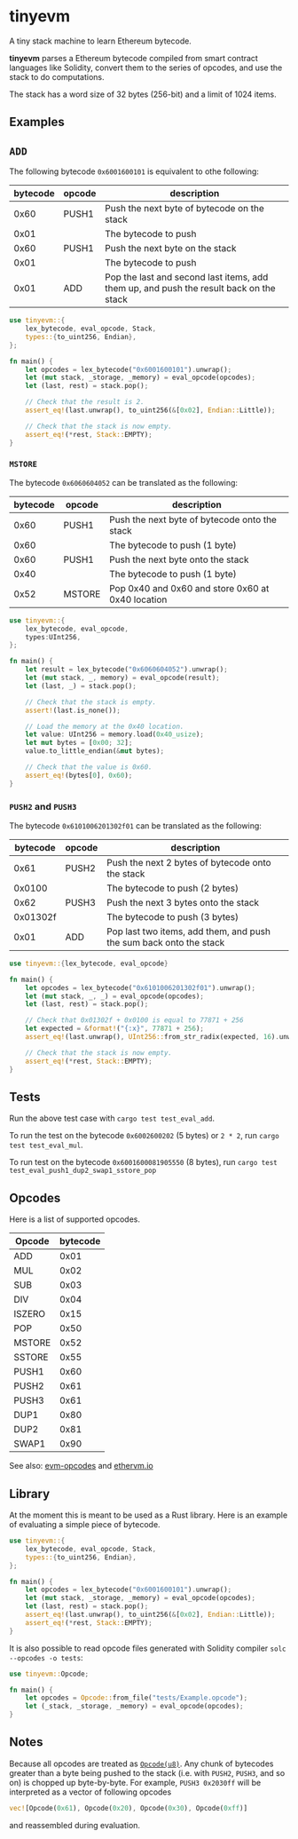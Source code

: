 # tinyevm

A tiny stack machine to learn Ethereum bytecode.

**tinyevm** parses a Ethereum bytecode compiled from smart contract languages like Solidity, convert them to the series of opcodes, and use the stack to do computations.

The stack has a word size of 32 bytes (256-bit) and a limit of 1024 items.

## Examples

## `ADD`

The following bytecode `0x6001600101` is equivalent to othe following:

| bytecode |  opcode |                  description                  |
|----------|---------|-----------------------------------------------|
|   0x60   |  PUSH1  | Push the next byte of bytecode on the stack   |
|   0x01   |         | The bytecode to push                          |
|   0x60   |  PUSH1  | Push the next byte on the stack               |
|   0x01   |         | The bytecode to push                          |
|   0x01   |   ADD   | Pop the last and second last items, add them up, and push the result back on the stack |

```rust
use tinyevm::{
    lex_bytecode, eval_opcode, Stack,
    types::{to_uint256, Endian},
};

fn main() {
    let opcodes = lex_bytecode("0x6001600101").unwrap();
    let (mut stack, _storage, _memory) = eval_opcode(opcodes);
    let (last, rest) = stack.pop();

    // Check that the result is 2.
    assert_eq!(last.unwrap(), to_uint256(&[0x02], Endian::Little));

    // Check that the stack is now empty.
    assert_eq!(*rest, Stack::EMPTY);
}
```

### `MSTORE`

The bytecode `0x6060604052` can be translated as the following:

| bytecode |  opcode |                  description                  |
|----------|---------|-----------------------------------------------|
|   0x60   |  PUSH1  | Push the next byte of bytecode onto the stack |
|   0x60   |         | The bytecode to push (1 byte)                 |
|   0x60   |  PUSH1  | Push the next byte onto the stack             |
|   0x40   |         | The bytecode to push (1 byte)                 |
|   0x52   |  MSTORE | Pop 0x40 and 0x60 and store 0x60 at 0x40 location |

```rust
use tinyevm::{
    lex_bytecode, eval_opcode,
    types:UInt256,
};

fn main() {
    let result = lex_bytecode("0x6060604052").unwrap();
    let (mut stack, _, memory) = eval_opcode(result);
    let (last, _) = stack.pop();

    // Check that the stack is empty.
    assert!(last.is_none());

    // Load the memory at the 0x40 location.
    let value: UInt256 = memory.load(0x40_usize);
    let mut bytes = [0x00; 32];
    value.to_little_endian(&mut bytes);

    // Check that the value is 0x60.
    assert_eq!(bytes[0], 0x60);
}
```
### `PUSH2` and `PUSH3`

The bytecode `0x6101006201302f01` can be translated as the following:

| bytecode   |  opcode |                  description                     |
|------------|---------|--------------------------------------------------|
|   0x61     |  PUSH2  | Push the next 2 bytes of bytecode onto the stack |
|   0x0100   |         | The bytecode to push (2 bytes)                   |
|   0x62     |  PUSH3  | Push the next 3 bytes onto the stack             |
|   0x01302f |         | The bytecode to push (3 bytes)                   |
|   0x01     |  ADD    | Pop last two items, add them, and push the sum back onto the stack |

```rust
use tinyevm::{lex_bytecode, eval_opcode}

fn main() {
    let opcodes = lex_bytecode("0x6101006201302f01").unwrap();
    let (mut stack, _, _) = eval_opcode(opcodes);
    let (last, rest) = stack.pop();

    // Check that 0x01302f + 0x0100 is equal to 77871 + 256
    let expected = &format!("{:x}", 77871 + 256);
    assert_eq!(last.unwrap(), UInt256::from_str_radix(expected, 16).unwrap());

    // Check that the stack is now empty.
    assert_eq!(*rest, Stack::EMPTY);
}
```

## Tests

Run the above test case with `cargo test test_eval_add`.

To run the test on the bytecode `0x6002600202` (5 bytes) or `2 * 2`, run `cargo test test_eval_mul`.

To run test on the bytecode `0x6001600081905550` (8 bytes), run `cargo test test_eval_push1_dup2_swap1_sstore_pop`

## Opcodes

Here is a list of supported opcodes.

| Opcode | bytecode |
|--------|----------|
| ADD    | 0x01     |
| MUL    | 0x02     |
| SUB    | 0x03     |
| DIV    | 0x04     |
| ISZERO | 0x15     |
| POP    | 0x50     |
| MSTORE | 0x52     |
| SSTORE | 0x55     |
| PUSH1  | 0x60     |
| PUSH2  | 0x61     |
| PUSH3  | 0x61     |
| DUP1   | 0x80     |
| DUP2   | 0x81     |
| SWAP1  | 0x90     |

See also: [evm-opcodes](https://github.com/crytic/evm-opcodes) and [ethervm.io](https://ethervm.io/)

## Library

At the moment this is meant to be used as a Rust library. Here is an example of evaluating a simple piece of bytecode.

```rust
use tinyevm::{
    lex_bytecode, eval_opcode, Stack,
    types::{to_uint256, Endian},
};

fn main() {
    let opcodes = lex_bytecode("0x6001600101").unwrap();
    let (mut stack, _storage, _memory) = eval_opcode(opcodes);
    let (last, rest) = stack.pop();
    assert_eq!(last.unwrap(), to_uint256(&[0x02], Endian::Little));
    assert_eq!(*rest, Stack::EMPTY);
}
```

It is also possible to read opcode files generated with Solidity compiler `solc --opcodes -o tests`:

```rust
use tinyevm::Opcode;

fn main() {
    let opcodes = Opcode::from_file("tests/Example.opcode");
    let (_stack, _storage, _memory) = eval_opcode(opcodes);
}
```

## Notes

Because all opcodes are treated as [`Opcode(u8)`](./opcode.rs). Any chunk of bytecodes greater than a byte being pushed to the stack (i.e. with `PUSH2`, `PUSH3`, and so on) is chopped up byte-by-byte. For example, `PUSH3 0x2030ff` will be interpreted as a vector of following opcodes

```rust
vec![Opcode(0x61), Opcode(0x20), Opcode(0x30), Opcode(0xff)]
```

and reassembled during evaluation.